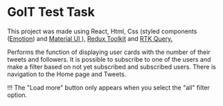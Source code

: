 # GoIT Test Task

This project was made using React, Html, Css (styled components
(<a href="https://emotion.sh/docs/introduction">Emotion</a>) and
<a href="https://mui.com/">Material UI </a> ),
<a href="https://redux-toolkit.js.org/">Redux Toolkit</a> and
<a href="https://redux-toolkit.js.org/rtk-query/overview">RTK Query.</a>

Performs the function of displaying user cards with the number of their tweets
and followers. It is possible to subscribe to one of the users and make a filter
based on not yet subscribed and subscribed users. There is navigation to the
Home page and Tweets.

!!! The "Load more" button only appears when you select the "all" filter option.
